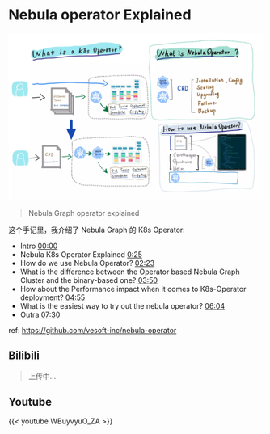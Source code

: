 # Nebula operator Explained


<!--more-->

![nebula-operator-explained](./nebula-operator-explained.webp)

> Nebula Graph operator explained

这个手记里，我介绍了 Nebula Graph 的 K8s Operator:

- Intro [00:00](https://www.youtube.com/watch?v=WBuyvyuO_ZA&t=0s) 
- Nebula K8s Operator Explained [0:25](https://www.youtube.com/watch?v=WBuyvyuO_ZA&t=25s) 
- How do we use Nebula Operator? [02:23](https://www.youtube.com/watch?v=WBuyvyuO_ZA&t=143s)
- What is the difference between the Operator based Nebula Graph Cluster and the binary-based one? [03:50](https://www.youtube.com/watch?v=WBuyvyuO_ZA&t=230s)
- How about the Performance impact when it comes to K8s-Operator deployment? [04:55](https://www.youtube.com/watch?v=WBuyvyuO_ZA&t=295s)
- What is the easiest way to try out the nebula operator? [06:04](https://www.youtube.com/watch?v=WBuyvyuO_ZA&t=364s)
- Outra [07:30](https://www.youtube.com/watch?v=WBuyvyuO_ZA&t=450s)

ref: https://github.com/vesoft-inc/nebula-operator


## Bilibili

> 上传中...

## Youtube

{{< youtube WBuyvyuO_ZA >}}

